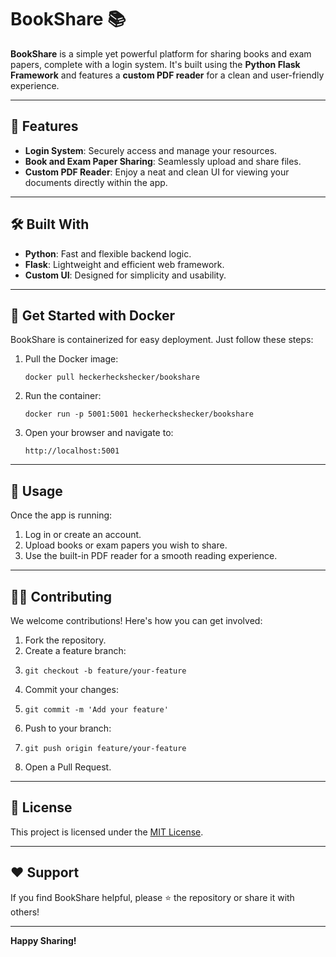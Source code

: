 # BookShare 📚

**BookShare** is a simple yet powerful platform for sharing books and exam papers, complete with a login system. It's built using the **Python Flask Framework** and features a **custom PDF reader** for a clean and user-friendly experience.

---

## 🚀 Features

- **Login System**: Securely access and manage your resources.
- **Book and Exam Paper Sharing**: Seamlessly upload and share files.
- **Custom PDF Reader**: Enjoy a neat and clean UI for viewing your documents directly within the app.

---

## 🛠️ Built With

- **Python**: Fast and flexible backend logic.
- **Flask**: Lightweight and efficient web framework.
- **Custom UI**: Designed for simplicity and usability.

---

## 🐳 Get Started with Docker

BookShare is containerized for easy deployment. Just follow these steps:

1. Pull the Docker image:
   ```
   docker pull heckerheckshecker/bookshare
   ```

2. Run the container:
   ```
   docker run -p 5001:5001 heckerheckshecker/bookshare
   ```

3. Open your browser and navigate to:
   ```
   http://localhost:5001
   ```

---

## 📖 Usage

Once the app is running:

1. Log in or create an account.
2. Upload books or exam papers you wish to share.
3. Use the built-in PDF reader for a smooth reading experience.

---

## 🧑‍💻 Contributing

We welcome contributions! Here's how you can get involved:

1. Fork the repository.
2. Create a feature branch:
3. ```
   git checkout -b feature/your-feature
   ```
4. Commit your changes:
5. ```
   git commit -m 'Add your feature'
   ```
6. Push to your branch:
7. ```
   git push origin feature/your-feature
   ```
8. Open a Pull Request.

---

## 📜 License

This project is licensed under the [MIT License](LICENSE).

---

## ❤️ Support

If you find BookShare helpful, please ⭐ the repository or share it with others!

---

**Happy Sharing!**
